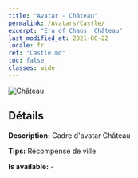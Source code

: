 ```yaml
---
title: "Avatar - Château"
permalink: /Avatars/Castle/
excerpt: "Era of Chaos  Château"
last_modified_at: 2021-06-22
locale: fr
ref: "Castle.md"
toc: false
classes: wide
---
```

 ![Château](/images/a/avatarFrame_11.png)

## Détails

 **Description:** Cadre d'avatar Château 

 **Tips:** Récompense de ville 

 **Is available:**  - 

